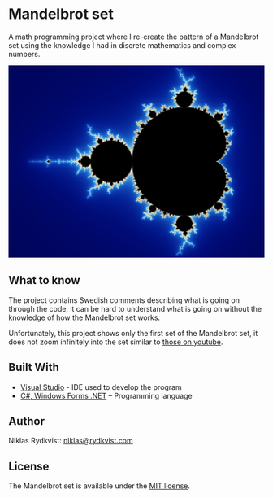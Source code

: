 # Mandelbrot set
A math programming project where I re-create the pattern of a Mandelbrot set using the knowledge I had in discrete mathematics and complex numbers.

<img src="Mandelbrot.jpeg" />

## What to know
The project contains Swedish comments describing what is going on through the code, it can be hard to understand what is going on without the knowledge of how the Mandelbrot set works. 

Unfortunately, this project shows only the first set of the Mandelbrot set, it does not zoom infinitely into the set similar to [those on youtube](https://www.youtube.com/watch?v=9M7dTmvJxwA&ab_channel=KarimESSAIFI).

## Built With

- [Visual Studio](https://visualstudio.microsoft.com/) - IDE used to develop the program
- [C#, Windows Forms .NET](https://docs.microsoft.com/en-us/dotnet/csharp/) – Programming language

## Author

Niklas Rydkvist: [niklas@rydkvist.com](mailto:niklas@rydkvist.com)

## License
The Mandelbrot set is available under the [MIT license](https://github.com/Nojze/mandelbrot-set/blob/main/LICENSE).